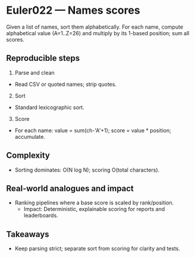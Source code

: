 # Euler022 — Names scores

Given a list of names, sort them alphabetically. For each name, compute alphabetical value (A=1..Z=26) and multiply by its 1-based position; sum all scores.

## Reproducible steps

1) Parse and clean
- Read CSV or quoted names; strip quotes.

2) Sort
- Standard lexicographic sort.

3) Score
- For each name: value = sum(ch-'A'+1); score = value * position; accumulate.

## Complexity
- Sorting dominates: O(N log N); scoring O(total characters).

## Real-world analogues and impact
- Ranking pipelines where a base score is scaled by rank/position.
  - Impact: Deterministic, explainable scoring for reports and leaderboards.

## Takeaways
- Keep parsing strict; separate sort from scoring for clarity and tests.
